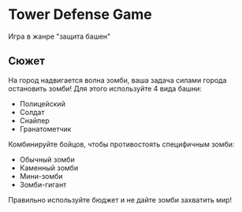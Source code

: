 # Tower Defense Game
Игра в жанре "защита башен"

## Сюжет
На город надвигается волна зомби, ваша задача силами города остановить зомби! Для этого используйте 4 вида башни:
- Полицейский
- Солдат
- Снайпер
- Гранатометчик

Комбинируйте бойцов, чтобы противостоять специфичным зомби:
- Обычный зомби
- Каменный зомби
- Мини-зомби
- Зомби-гигант

Правильно используйте бюджет и не дайте зомби захватить мир!
